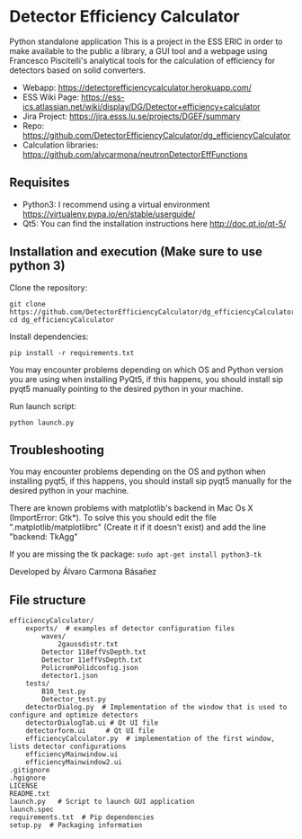 Detector Efficiency Calculator
============

Python standalone application 
This is a project in the ESS ERIC in order to make available to the public a library, a GUI tool and a webpage using Francesco Piscitelli's analytical tools for the calculation of efficiency for detectors based on solid converters.

- Webapp:          https://detectorefficiencycalculator.herokuapp.com/
- ESS Wiki Page:   https://ess-ics.atlassian.net/wiki/display/DG/Detector+efficiency+calculator
- Jira Project:    https://jira.esss.lu.se/projects/DGEF/summary
- Repo:            https://github.com/DetectorEfficiencyCalculator/dg_efficiencyCalculator
- Calculation libraries: https://github.com/alvcarmona/neutronDetectorEffFunctions

Requisites
------------
- Python3: I recommend using a virtual environment  https://virtualenv.pypa.io/en/stable/userguide/
- Qt5: You can find the installation instructions here http://doc.qt.io/qt-5/ 

Installation and execution (Make sure to use python 3)
------------

Clone the repository:
```
git clone https://github.com/DetectorEfficiencyCalculator/dg_efficiencyCalculator
cd dg_efficiencyCalculator
```
Install dependencies:

```
pip install -r requirements.txt
```
You may encounter problems depending on which OS and Python version you are using when installing PyQt5, if this happens, you should install sip pyqt5 manually pointing to the desired python in your machine.

Run launch script:
```
python launch.py
```
Troubleshooting
------------

You may encounter problems depending on the OS and python when installing pyqt5, if this happens, you should install
sip pyqt5 manually for the desired python in your machine.

There are known problems with matplotlib's backend in Mac Os X (ImportError: Gtk*).
To solve this you should edit the file ".matplotlib/matplotlibrc" (Create it if it doesn't exist) and add the line "backend: TkAgg"

If you are missing the tk package:  ```sudo apt-get install python3-tk```

Developed by Álvaro Carmona Básañez

File structure
------------

```
efficiencyCalculator/       
    exports/  # examples of detector configuration files  
        waves/  
            2gaussdistr.txt  
        Detector 118effVsDepth.txt   
        Detector 11effVsDepth.txt  
        PolicromPolidconfig.json  
        detector1.json
    tests/  
        B10_test.py   
        Detector_test.py  
    detectorDialog.py  # Implementation of the window that is used to configure and optimize detectors  
    detectorDialogTab.ui # Qt UI file  
    detectorform.ui     # Qt UI file  
    efficiencyCalculator.py  # implementation of the first window, lists detector configurations  
    efficiencyMainwindow.ui  
    efficiencyMainwindow2.ui     
.gitignore    
.hgignore  
LICENSE  
README.txt  
launch.py   # Script to launch GUI application  
launch.spec  
requirements.txt  # Pip dependencies  
setup.py  # Packaging information  
```